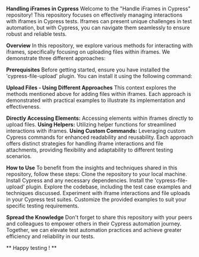 **Handling iFrames in Cypress**
Welcome to the "Handle iFrames in Cypress" repository! This repository focuses on effectively managing interactions with iframes in Cypress tests. Iframes can present unique challenges in test automation, but with Cypress, you can navigate them seamlessly to ensure robust and reliable tests.

**Overview**
In this repository, we explore various methods for interacting with iframes, specifically focusing on uploading files within iframes. We demonstrate three different approaches:

**Prerequisites**
Before getting started, ensure you have installed the 'cypress-file-upload' plugin. You can install it using the following command:

**Upload Files - Using Different Approaches**
This context explores the methods mentioned above for adding files within iframes. Each approach is demonstrated with practical examples to illustrate its implementation and effectiveness.

**Directly Accessing Elements:** Accessing elements within iframes directly to upload files.
**Using Helpers:** Utilizing helper functions for streamlined interactions with iframes.
**Using Custom Commands:** Leveraging custom Cypress commands for enhanced readability and reusability.
Each approach offers distinct strategies for handling iframe interactions and file attachments, providing flexibility and adaptability to different testing scenarios.

**How to Use**
To benefit from the insights and techniques shared in this repository, follow these steps:
Clone the repository to your local machine.
Install Cypress and any necessary dependencies.
Install the 'cypress-file-upload' plugin.
Explore the codebase, including the test case examples and techniques discussed.
Experiment with iframe interactions and file uploads in your Cypress test suites.
Customize the provided examples to suit your specific testing requirements.

**Spread the Knowledge**
Don't forget to share this repository with your peers and colleagues to empower others in their Cypress automation journey. Together, we can elevate test automation practices and achieve greater efficiency and reliability in our tests.

** Happy testing ! **
